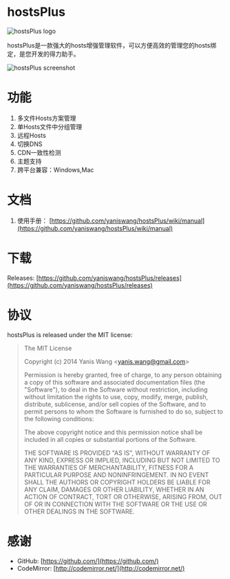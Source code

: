 hostsPlus
================

![hostsPlus logo](https://raw.github.com/yaniswang/hostsPlus/master/img/logo.png)

hostsPlus是一款强大的hosts增强管理软件，可以方便高效的管理您的hosts绑定，是您开发的得力助手。

![hostsPlus screenshot](https://raw.github.com/yaniswang/hostsPlus/master/img/screenshot.png)

功能
================

1. 多文件Hosts方案管理
2. 单Hosts文件中分组管理
3. 远程Hosts
4. 切换DNS
5. CDN一致性检测
6. 主题支持
7. 跨平台兼容：Windows,Mac

文档
================

1. 使用手册： [https://github.com/yaniswang/hostsPlus/wiki/manual](https://github.com/yaniswang/hostsPlus/wiki/manual)

下载
================

Releases: [https://github.com/yaniswang/hostsPlus/releases](https://github.com/yaniswang/hostsPlus/releases)

协议
================

hostsPlus is released under the MIT license:

> The MIT License
> 
> Copyright (c) 2014 Yanis Wang \<yanis.wang@gmail.com\>
> 
> Permission is hereby granted, free of charge, to any person obtaining a copy
> of this software and associated documentation files (the "Software"), to deal
> in the Software without restriction, including without limitation the rights
> to use, copy, modify, merge, publish, distribute, sublicense, and/or sell
> copies of the Software, and to permit persons to whom the Software is
> furnished to do so, subject to the following conditions:
> 
> The above copyright notice and this permission notice shall be included in
> all copies or substantial portions of the Software.
> 
> THE SOFTWARE IS PROVIDED "AS IS", WITHOUT WARRANTY OF ANY KIND, EXPRESS OR
> IMPLIED, INCLUDING BUT NOT LIMITED TO THE WARRANTIES OF MERCHANTABILITY,
> FITNESS FOR A PARTICULAR PURPOSE AND NONINFRINGEMENT. IN NO EVENT SHALL THE
> AUTHORS OR COPYRIGHT HOLDERS BE LIABLE FOR ANY CLAIM, DAMAGES OR OTHER
> LIABILITY, WHETHER IN AN ACTION OF CONTRACT, TORT OR OTHERWISE, ARISING FROM,
> OUT OF OR IN CONNECTION WITH THE SOFTWARE OR THE USE OR OTHER DEALINGS IN
> THE SOFTWARE.

感谢
================

* GitHub: [https://github.com/](https://github.com/)
* CodeMirror: [http://codemirror.net/](http://codemirror.net/)